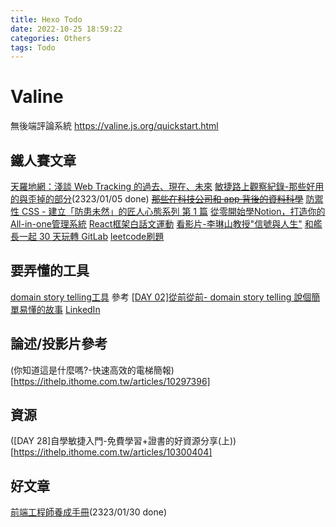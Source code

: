 ```yaml
---
title: Hexo Todo
date: 2022-10-25 18:59:22
categories: Others
tags: Todo
---
```


# Valine
無後端評論系統
https://valine.js.org/quickstart.html

## 鐵人賽文章
[天羅地網：淺談 Web Tracking 的過去、現在、未來](https://ithelp.ithome.com.tw/articles/10290760)
[敏捷路上觀察紀錄-那些好用的與歪掉的部分](https://ithelp.ithome.com.tw/articles/10287256)(2323/01/05 done)
[~~那些在科技公司和 app 背後的資料科學~~](https://ithelp.ithome.com.tw/articles/10289786)
[防禦性 CSS - 建立「防患未然」的匠人心態系列 第 1 篇](https://ithelp.ithome.com.tw/articles/10290783)
[從零開始學Notion，打造你的All-in-one管理系統](https://ithelp.ithome.com.tw/articles/10291453)
[React框架白話文運動](https://ithelp.ithome.com.tw/articles/10290610)
[看影片-李琳山教授"信號與人生"](https://ithelp.ithome.com.tw/articles/10291428)
[和艦長一起 30 天玩轉 GitLab](https://ithelp.ithome.com.tw/articles/10215206)
[leetcode刷題](https://ithelp.ithome.com.tw/articles/10295978)

## 要弄懂的工具
[domain story telling工具](https://egon.io/app/)
參考 [[DAY 02]從前從前- domain story telling 說個簡單易懂的故事](https://ithelp.ithome.com.tw/articles/10287490)
[LinkedIn](https://www.linkedin.com/)

## 論述/投影片參考
(你知道這是什麼嗎?-快速高效的電梯簡報)[https://ithelp.ithome.com.tw/articles/10297396]

## 資源
([DAY 28]自學敏捷入門-免費學習+證書的好資源分享(上))[https://ithelp.ithome.com.tw/articles/10300404]

## 好文章
[前端工程師養成手冊](https://ithelp.ithome.com.tw/articles/10190551)(2323/01/30 done)